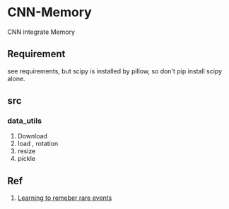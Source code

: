 # CNN-Memory
CNN integrate Memory

## Requirement
see requirements, but scipy is installed by pillow, so don't pip install scipy alone.

## src

### data_utils
1. Download
2. load , rotation
3. resize
4. pickle


## Ref
1. [Learning to remeber rare events](https://github.com/ageron/tensorflow-models/tree/master/learning_to_remember_rare_events)
